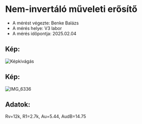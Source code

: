 # Nem-invertáló műveleti erősítő

- A mérést végezte: Benke Balázs
- A mérés helye: V3 labor
- A mérés időpontja: 2025.02.04

## Kép:
![Képkivágás](https://github.com/user-attachments/assets/023729c6-3748-48d1-a951-769d6851961e)

## Kép:
![IMG_6336](https://github.com/user-attachments/assets/0e95610f-fe0e-481c-988e-18fab942f7cb)

## Adatok:
Rv=12k, R1=2.7k, Au=5.44, AudB=14.75
